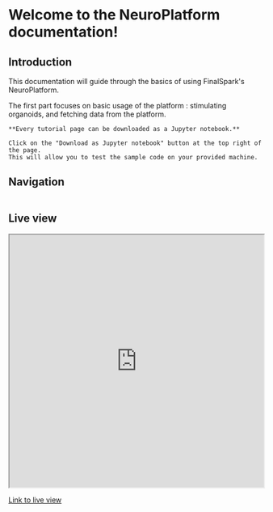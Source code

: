 # Welcome to the NeuroPlatform documentation!

## Introduction

This documentation will guide through the basics of using FinalSpark's NeuroPlatform.

The first part focuses on basic usage of the platform : stimulating organoids, and fetching data from the platform.

```{hint}
**Every tutorial page can be downloaded as a Jupyter notebook.**

Click on the "Download as Jupyter notebook" button at the top right of the page.
This will allow you to test the sample code on your provided machine.
```

## Navigation

```{tableofcontents}
```

## Live view

<iframe src="https://livemea.finalspark.com/live" width="100%" height="500px"></iframe>

[Link to live view](https://finalspark.com/live/)

